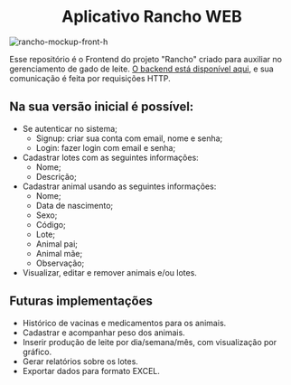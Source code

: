 <h1 align="center">Aplicativo Rancho WEB</h1>

![rancho-mockup-front-h](https://github.com/gustavohernandes11/rancho-web/assets/66632840/d82e5ab3-9d01-46a0-a25a-d57b7ab7299d)

Esse repositório é o Frontend do projeto "Rancho" criado para auxiliar no gerenciamento de gado de leite. [O backend está disponível aqui](https://github.com/gustavohernandes11/rancho-api), e sua comunicação é feita por requisições HTTP.

## Na sua versão inicial é possível:

-   Se autenticar no sistema;
    -   Signup: criar sua conta com email, nome e senha;
    -   Login: fazer login com email e senha;
-   Cadastrar lotes com as seguintes informações:
    -   Nome;
    -   Descrição;
-   Cadastrar animal usando as seguintes informações:
    -   Nome;
    -   Data de nascimento;
    -   Sexo;
    -   Código;
    -   Lote;
    -   Animal pai;
    -   Animal mãe;
    -   Observação;
-   Visualizar, editar e remover animais e/ou lotes.

## Futuras implementações

-   Histórico de vacinas e medicamentos para os animais.
-   Cadastrar e acompanhar peso dos animais.
-   Inserir produção de leite por dia/semana/mês, com visualização por gráfico.
-   Gerar relatórios sobre os lotes.
-   Exportar dados para formato EXCEL.
